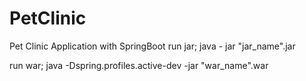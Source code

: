 # PetClinic
Pet Clinic Application with SpringBoot
run jar;
java - jar "jar_name".jar

run war;
java -Dspring.profiles.active-dev -jar "war_name".war
